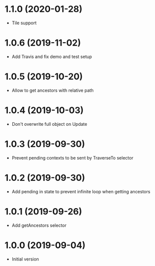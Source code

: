 # 1.1.0 (2020-01-28)

- Tile support

# 1.0.6 (2019-11-02)

- Add Travis and fix demo and test setup

# 1.0.5 (2019-10-20)

- Allow to get ancestors with relative path

# 1.0.4 (2019-10-03)

- Don't overwrite full object on Update

# 1.0.3 (2019-09-30)

- Prevent pending contexts to be sent by TraverseTo selector

# 1.0.2 (2019-09-30)

- Add pending in state to prevent infinite loop when getting ancestors

# 1.0.1 (2019-09-26)

- Add getAncestors selector

# 1.0.0 (2019-09-04)

- Initial version
